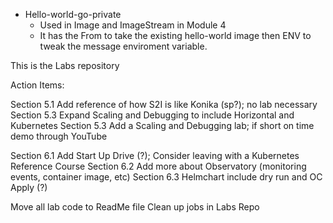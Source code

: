 - Hello-world-go-private 
    - Used in Image and ImageStream in Module 4
    - It has the From to take the existing hello-world image then ENV to tweak the message enviroment variable.
    




This is the Labs repository 

Action Items: 


Section 5.1 Add reference of how S2I is like Konika (sp?); no lab necessary
Section 5.3  Expand Scaling and Debugging to include Horizontal and Kubernetes
Section 5.3 Add a Scaling and Debugging lab; if short on time demo through YouTube



Section 6.1 Add Start Up Drive (?); Consider leaving with a Kubernetes Reference Course
Section 6.2 Add more about Observatory (monitoring events, container image, etc)
Section 6.3 Helmchart include dry run and OC Apply (?)


Move all lab code to ReadMe file
Clean up jobs in Labs Repo


